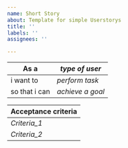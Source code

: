 ```yaml
---
name: Short Story
about: Template for simple Userstorys
title: ''
labels: ''
assignees: ''

---
```


As a |  _type of user_
------- | --------
i want to | _perform task_
so that i can | _achieve  a goal_

| Acceptance criteria |
| - |
| _Criteria_1_ |
| _Criteria_2_ |
